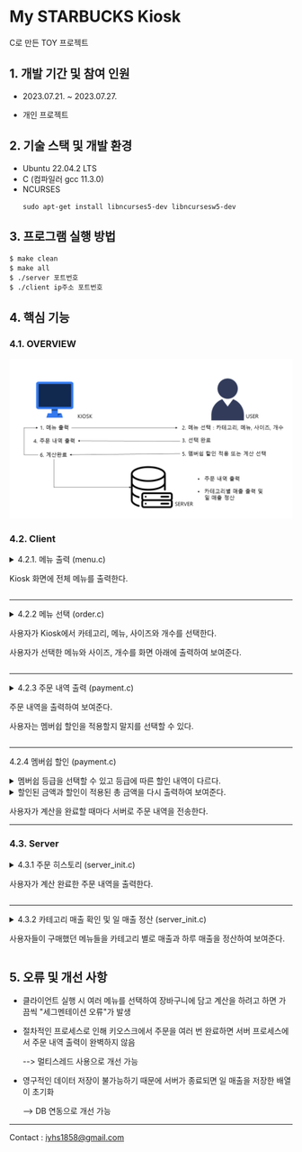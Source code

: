 # My STARBUCKS Kiosk
C로 만든 TOY 프로젝트 


## 1. 개발 기간 및 참여 인원

+ 2023.07.21. ~ 2023.07.27.

+ 개인 프로젝트

## 2. 기술 스택 및 개발 환경

+ Ubuntu 22.04.2 LTS
+ C (컴파일러 gcc 11.3.0)
+ NCURSES 
    ```
    sudo apt-get install libncurses5-dev libncursesw5-dev 
    ```

## 3. 프로그램 실행 방법

```bash
$ make clean 
$ make all
$ ./server 포트번호
$ ./client ip주소 포트번호
```

## 4. 핵심 기능

### 4.1. OVERVIEW
![OVERVIEW](./images/overview.png "기능 요약")

### 4.2. Client

<details> 
<summary> 4.2.1. 메뉴 출력 (menu.c)

Kiosk 화면에 전체 메뉴를 출력한다. 

</summary>


![init screen](./images/client.png "초기 화면")

</details>

---

<details> 
<summary> 4.2.2 메뉴 선택 (order.c)

사용자가 Kiosk에서 카테고리, 메뉴, 사이즈와 개수를 선택한다.

사용자가 선택한 메뉴와 사이즈, 개수를 화면 아래에 출력하여 보여준다.

</summary>


![menu](./images/menu_select.gif "메뉴 선택")
사용자가 주문한 정보를 저장할 배열(=장바구니)

```C
int order_cnt=0; // 사용자가 선택한 메뉴의 총 개수
char* order_name[100]; // 사용자가 선택한 메뉴의 이름
int order_price[100]; // 사용자가 선택한 메뉴의 가격
int order_num[100]; // 사용자가 선택한 메뉴의 개수
int order_size[100]; // 사용자가 선택한 메뉴의 사이즈
```

</details>

---
<details> 
<summary> 4.2.3 주문 내역 출력 (payment.c)

주문 내역을 출력하여 보여준다. 

사용자는 멤버쉽 할인을 적용할지 말지를 선택할 수 있다.
</summary>

![bill](./images/order.png "주문 내역")

</details>

---
 4.2.4 멤버쉽 할인 (payment.c)

<details>
<summary> 멤버쉽 등급을 선택할 수 있고 등급에 따른 할인 내역이 다르다.
</summary>

![membership](./images/membership.png "멤버쉽 등급")
</details>

<details>
<summary> 할인된 금액과 할인이 적용된 총 금액을 다시 출력하여 보여준다.
</summary>

![discount](./images/discount.png "할인")

</details>

사용자가 계산을 완료할 때마다 서버로 주문 내역을 전송한다.

---

### 4.3. Server

<details>
<summary> 4.3.1 주문 히스토리 (server_init.c)

사용자가 계산 완료한 주문 내역을 출력한다.

</summary>

![server init](./images/server.png "서버 초기 화면")

</details>

---

<details>
<summary> 4.3.2 카테고리 매출 확인 및 일 매출 정산 (server_init.c)

사용자들이 구매했던 메뉴들을 카테고리 별로 매출과 하루 매출을 정산하여 보여준다.

</summary>

![revenue](./images/revenue.png "매출 정산")

```C
int category_sales[7]; // 카테고리별 매출을 저장
static int sales[12][31]; // 일 매출 저장 [month][day]
```

</details>

## 5. 오류 및 개선 사항

* 클라이언트 실행 시 여러 메뉴를 선택하여 장바구니에 담고 계산을 하려고 하면 가끔씩 "세그멘테이션 오류"가 발생

* 절차적인 프로세스로 인해 키오스크에서 주문을 여러 번 완료하면 서버 프로세스에서 주문 내역 출력이 완벽하지 않음

  --> 멀티스레드 사용으로 개선 가능

* 영구적인 데이터 저장이 불가능하기 때문에 서버가 종료되면 일 매출을 저장한 배열이 초기화

  --> DB 연동으로 개선 가능

---

Contact : <iyhs1858@gmail.com> 





